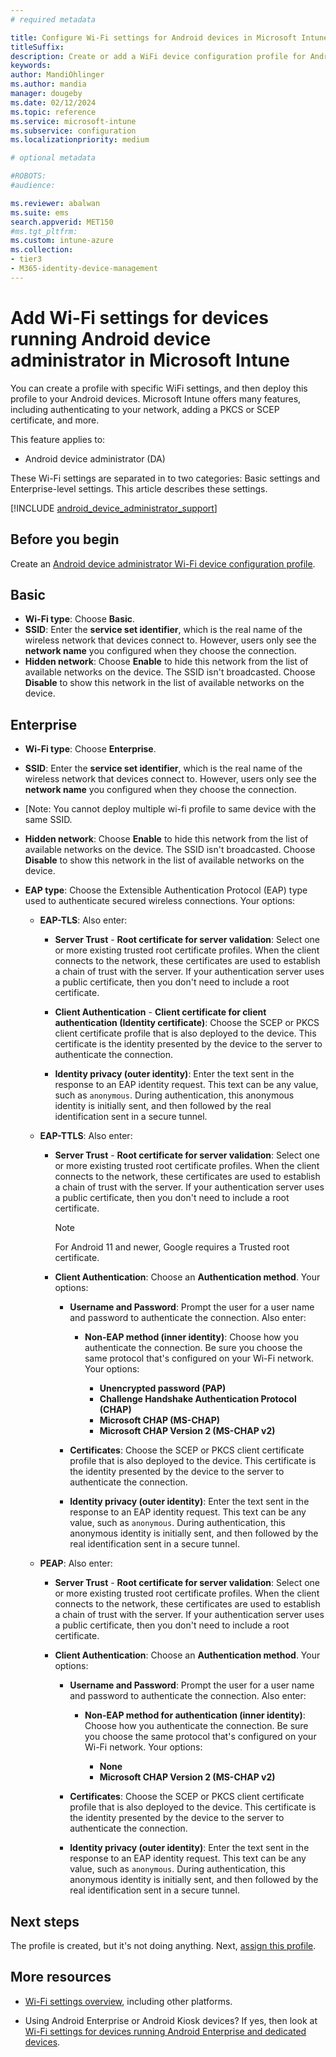 ```yaml
---
# required metadata

title: Configure Wi-Fi settings for Android devices in Microsoft Intune
titleSuffix:
description: Create or add a WiFi device configuration profile for Android device administrator. See the different settings, including adding certificates, choosing an EAP type, and selecting an authentication method in Microsoft Intune.
keywords:
author: MandiOhlinger
ms.author: mandia
manager: dougeby
ms.date: 02/12/2024
ms.topic: reference
ms.service: microsoft-intune
ms.subservice: configuration
ms.localizationpriority: medium

# optional metadata

#ROBOTS:
#audience:

ms.reviewer: abalwan
ms.suite: ems
search.appverid: MET150
#ms.tgt_pltfrm:
ms.custom: intune-azure
ms.collection:
- tier3
- M365-identity-device-management
---
```


# Add Wi-Fi settings for devices running Android device administrator in Microsoft Intune

You can create a profile with specific WiFi settings, and then deploy this profile to your Android devices. Microsoft Intune offers many features, including authenticating to your network, adding a PKCS or SCEP certificate, and more.

This feature applies to:

- Android device administrator (DA)

These Wi-Fi settings are separated in to two categories: Basic settings and Enterprise-level settings. This article describes these settings.


 [!INCLUDE [android_device_administrator_support](../includes/android-device-administrator-support.md)]

## Before you begin

Create an [Android device administrator Wi-Fi device configuration profile](wi-fi-settings-configure.md).

## Basic

- **Wi-Fi type**: Choose **Basic**.
- **SSID**: Enter the **service set identifier**, which is the real name of the wireless network that devices connect to. However, users only see the **network name** you configured when they choose the connection.
- **Hidden network**: Choose **Enable** to hide this network from the list of available networks on the device. The SSID isn't broadcasted. Choose **Disable** to show this network in the list of available networks on the device.

## Enterprise

- **Wi-Fi type**: Choose **Enterprise**.
- **SSID**: Enter the **service set identifier**, which is the real name of the wireless network that devices connect to. However, users only see the **network name** you configured when they choose the connection.
- [Note: You cannot deploy multiple wi-fi profile to same device with the same SSID.
- **Hidden network**: Choose **Enable** to hide this network from the list of available networks on the device. The SSID isn't broadcasted. Choose **Disable** to show this network in the list of available networks on the device.
- **EAP type**: Choose the Extensible Authentication Protocol (EAP) type used to authenticate secured wireless connections. Your options:

  - **EAP-TLS**: Also enter:

    - **Server Trust** - **Root certificate for server validation**: Select one or more existing trusted root certificate profiles. When the client connects to the network, these certificates are used to establish a chain of trust with the server. If your authentication server uses a public certificate, then you don't need to include a root certificate.

    - **Client Authentication** - **Client certificate for client authentication (Identity certificate)**: Choose the SCEP or PKCS client certificate profile that is also deployed to the device. This certificate is the identity presented by the device to the server to authenticate the connection.

    - **Identity privacy (outer identity)**: Enter the text sent in the response to an EAP identity request. This text can be any value, such as `anonymous`. During authentication, this anonymous identity is initially sent, and then followed by the real identification sent in a secure tunnel.​

  - **EAP-TTLS**: Also enter:

    - **Server Trust** - **Root certificate for server validation**: Select one or more existing trusted root certificate profiles. When the client connects to the network, these certificates are used to establish a chain of trust with the server. If your authentication server uses a public certificate, then you don't need to include a root certificate.

      > [!NOTE]
      > For Android 11 and newer, Google requires a Trusted root certificate.

    - **Client Authentication**: Choose an **Authentication method**. Your options:

      - **Username and Password**: Prompt the user for a user name and password to authenticate the connection. Also enter:
        - **Non-EAP method (inner identity)**: Choose how you authenticate the connection. Be sure you choose the same protocol that's configured on your Wi-Fi network. Your options:

          - **Unencrypted password (PAP)**
          - **Challenge Handshake Authentication Protocol (CHAP)**
          - **Microsoft CHAP (MS-CHAP)**
          - **Microsoft CHAP Version 2 (MS-CHAP v2)**

      - **Certificates**: Choose the SCEP or PKCS client certificate profile that is also deployed to the device. This certificate is the identity presented by the device to the server to authenticate the connection.

      - **Identity privacy (outer identity)**: Enter the text sent in the response to an EAP identity request. This text can be any value, such as `anonymous`. During authentication, this anonymous identity is initially sent, and then followed by the real identification sent in a secure tunnel.

  - **PEAP**: Also enter:

    - **Server Trust** - **Root certificate for server validation**: Select one or more existing trusted root certificate profiles. When the client connects to the network, these certificates are used to establish a chain of trust with the server. If your authentication server uses a public certificate, then you don't need to include a root certificate.

    - **Client Authentication**: Choose an **Authentication method**. Your options:

      - **Username and Password**: Prompt the user for a user name and password to authenticate the connection. Also enter:
        - **Non-EAP method for authentication (inner identity)**: Choose how you authenticate the connection. Be sure you choose the same protocol that's configured on your Wi-Fi network. Your options:

          - **None**
          - **Microsoft CHAP Version 2 (MS-CHAP v2)**

      - **Certificates**: Choose the SCEP or PKCS client certificate profile that is also deployed to the device. This certificate is the identity presented by the device to the server to authenticate the connection.

      - **Identity privacy (outer identity)**: Enter the text sent in the response to an EAP identity request. This text can be any value, such as `anonymous`. During authentication, this anonymous identity is initially sent, and then followed by the real identification sent in a secure tunnel.

## Next steps

The profile is created, but it's not doing anything. Next, [assign this profile](device-profile-assign.md).

## More resources

- [Wi-Fi settings overview](wi-fi-settings-configure.md), including other platforms.

- Using Android Enterprise or Android Kiosk devices? If yes, then look at [Wi-Fi settings for devices running Android Enterprise and dedicated devices](wi-fi-settings-android-enterprise.md).

